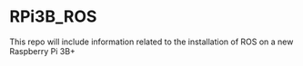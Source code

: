 # RPi3B_ROS
This repo will include information related to the installation of ROS on a new Raspberry Pi 3B+
